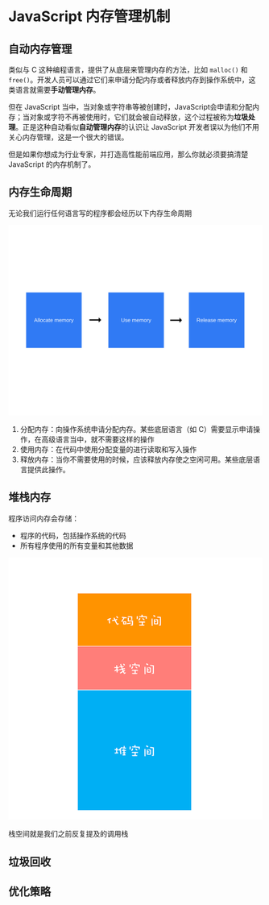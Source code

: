 # JavaScript 内存管理机制

## 自动内存管理

类似与 C 这种编程语言，提供了从底层来管理内存的方法，比如 `malloc()` 和 `free()`。开发人员可以通过它们来申请分配内存或者释放内存到操作系统中，这类语言就需要**手动管理内存**。

但在 JavaScript 当中，当对象或字符串等被创建时，JavaScript会申请和分配内存；当对象或字符不再被使用时，它们就会被自动释放，这个过程被称为**垃圾处理**。正是这种自动看似**自动管理内存**的认识让 JavaScript 开发者误以为他们不用关心内存管理，这是一个很大的错误。

但是如果你想成为行业专家，并打造高性能前端应用，那么你就必须要搞清楚 JavaScript 的内存机制了。

## 内存生命周期

无论我们运行任何语言写的程序都会经历以下内存生命周期

![memory life](./images/1_slxXgq_TO38TgtoKpWa_jQ.png)

1. 分配内存：向操作系统申请分配内存。某些底层语言（如 C）需要显示申请操作，在高级语言当中，就不需要这样的操作
2. 使用内存：在代码中使用分配变量的进行读取和写入操作
3. 释放内存：当你不需要使用的时候，应该释放内存使之空闲可用。某些底层语言提供此操作。

## 堆栈内存

程序访问内存会存储：

- 程序的代码，包括操作系统的代码
- 所有程序使用的所有变量和其他数据

![JavaScript 内存模型](./images/memory.png)

栈空间就是我们之前反复提及的调用栈

## 垃圾回收

## 优化策略
